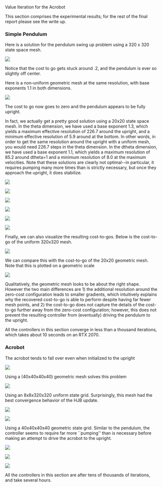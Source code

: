 Value Iteration for the Acrobot

This section comprises the experimental results; for the rest of the final report please see the write up.

### Simple Pendulum

Here is a solution for the pendulum swing up problem using a 320 x 320 state space mesh.
 
![](assets/pendulum/320_320_output_J.gif)

Notice that the cost to go gets stuck around .2, and the pendulum is ever so slightly off center.

Here is a non-uniform geometric mesh at the same resolution, with base exponents 1.1 in both dimensions.

![](assets/pendulum/geom_pend_1.gif)

The cost to go now goes to zero and the pendulum appears to be fully upright.

In fact, we actually get a pretty good solution using a 20x20 state space mesh.
In the theta dimension, we have used a base exponent 1.3, which yields a maximum effective resolution of 226.7 around the upright, and a minimum effective resolution of 5.9 around at the bottom. In other words, in order to get the same resolution around the upright with a uniform mesh, you would need 226.7 steps in the theta dimension.
In the dtheta dimension, we have used a base exponent 1.1, which yields a maximum resolution of 85.2 around dtheta=1 and a minimum resolution of 8.0 at the maximum velocities. 
Note that these solutions are clearly not optimal--in particular, it requires pumping many more times than is strictly necessary, but once they approach the upright, it does stabilize.

![](assets/pendulum/pend2_a_0.gif)

![](assets/pendulum/pend2_a_1.gif)

![](assets/pendulum/pend2_a_2.gif)

![](assets/pendulum/pend2_a_3.gif)

![](assets/pendulum/pend2_a_4.gif)

![](assets/pendulum/pend2_a_5.gif)

Finally, we can also visualize the resulting cost-to-gos. Below is the cost-to-go of the uniform 320x320 mesh.

![](assets/pendulum/pend2_ctg_plot.png)

We can compare this with the cost-to-go of the 20x20 geometric mesh. Note that this is plotted on a geometric scale

![](assets/pendulum/geom_pend2_ctg_plot.png)

Qualitatively, the geometric mesh looks to be about the right shape. However the two main differences are 1) the additional resolution around the zero-cost configuration leads to smaller gradients, which intuitively explains why the recovered cost-to-go is able to perform despite having far fewer mesh points, and 2) the cost-to-go does not capture the details of the cost-to-go further away from the zero-cost configuration; however, this does not prevent the resulting controller from (eventually) driving the pendulum to the upright.

All the controllers in this section converge in less than a thousand iterations, which takes about 10 seconds on an RTX 2070.

### Acrobot

The acrobot tends to fall over even when initialized to the upright

![](assets/acrobot/falling_over.gif)

Using a (40x40x40x40) geometric mesh solves this problem

![](assets/acrobot/geom_balancing.gif)

Using an 8x8x320x320 uniform state grid. Surprisingly, this mesh had the best convergence behavior of the HJB update.

![](assets/acrobot/nongeom_0.gif)

![](assets/acrobot/nongeom_1.gif)

Using a 40x40x40x40 geometric state grid. Similar to the pendulum, the controller seems to  require far more ``pumping'' than is necessary before making an attempt to drive the acrobot to the upright.

![](assets/acrobot/geom_0.gif)

![](assets/acrobot/geom_1.gif)

![](assets/acrobot/geom_2.gif)

All the controllers in this section are after tens of thousands of iterations, and take several hours.

